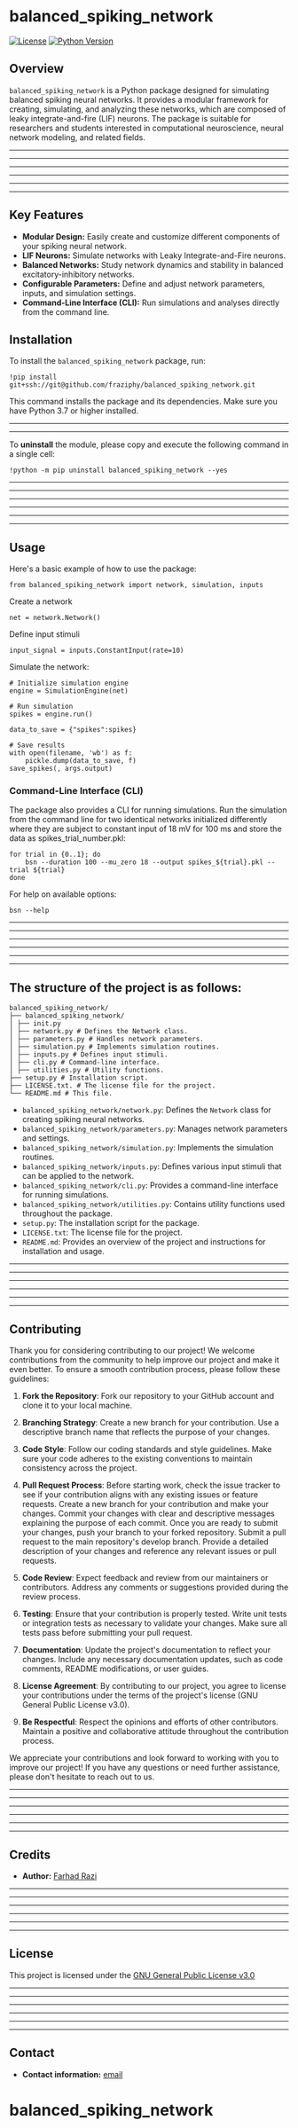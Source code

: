 # balanced_spiking_network

[![License](https://img.shields.io/badge/license-GNU%20GPL%20v3.0-blue.svg)](LICENSE)
[![Python Version](https://img.shields.io/badge/python-3.7+-blue.svg)]()

## Overview

`balanced_spiking_network` is a Python package designed for simulating balanced spiking neural networks. It provides a modular framework for creating, simulating, and analyzing these networks, which are composed of leaky integrate-and-fire (LIF) neurons. The package is suitable for researchers and students interested in computational neuroscience, neural network modeling, and related fields.

------------------------------------------------------------------------------------------------------------
------------------------------------------------------------------------------------------------------------
------------------------------------------------------------------------------------------------------------
------------------------------------------------------------------------------------------------------------
------------------------------------------------------------------------------------------------------------
------------------------------------------------------------------------------------------------------------

## Key Features

-   **Modular Design:** Easily create and customize different components of your spiking neural network.
-   **LIF Neurons:** Simulate networks with Leaky Integrate-and-Fire neurons.
-   **Balanced Networks:** Study network dynamics and stability in balanced excitatory-inhibitory networks.
-   **Configurable Parameters:** Define and adjust network parameters, inputs, and simulation settings.
-   **Command-Line Interface (CLI):** Run simulations and analyses directly from the command line.

## Installation

To install the `balanced_spiking_network` package, run:
```
!pip install git+ssh://git@github.com/fraziphy/balanced_spiking_network.git
```

This command installs the package and its dependencies. Make sure you have Python 3.7 or higher installed.

------------------------------------------------------------------------------------------------------------
------------------------------------------------------------------------------------------------------------

To **uninstall** the module, please copy and execute the following command in a single cell:

```
!python -m pip uninstall balanced_spiking_network --yes
```

------------------------------------------------------------------------------------------------------------
------------------------------------------------------------------------------------------------------------
------------------------------------------------------------------------------------------------------------
------------------------------------------------------------------------------------------------------------
------------------------------------------------------------------------------------------------------------
------------------------------------------------------------------------------------------------------------

## Usage

Here's a basic example of how to use the package:

```
from balanced_spiking_network import network, simulation, inputs
```

Create a network

```
net = network.Network()
```

Define input stimuli

```
input_signal = inputs.ConstantInput(rate=10)
```

Simulate the network:

```
# Initialize simulation engine
engine = SimulationEngine(net)

# Run simulation
spikes = engine.run()

data_to_save = {"spikes":spikes}

# Save results
with open(filename, 'wb') as f:
    pickle.dump(data_to_save, f)
save_spikes(, args.output)

```

### Command-Line Interface (CLI)

The package also provides a CLI for running simulations. Run the simulation from the command line for two identical networks initialized differently where they are subject to constant input of 18 mV for 100 ms and store the data as spikes_trial_number.pkl:

```
for trial in {0..1}; do
	bsn --duration 100 --mu_zero 18 --output spikes_${trial}.pkl --trial ${trial}
done
```

For help on available options:

```
bsn --help
```

------------------------------------------------------------------------------------------------------------
------------------------------------------------------------------------------------------------------------
------------------------------------------------------------------------------------------------------------
------------------------------------------------------------------------------------------------------------
------------------------------------------------------------------------------------------------------------
------------------------------------------------------------------------------------------------------------

## The structure of the project is as follows:
```
balanced_spiking_network/
├── balanced_spiking_network/
│ ├── init.py
│ ├── network.py # Defines the Network class.
│ ├── parameters.py # Handles network parameters.
│ ├── simulation.py # Implements simulation routines.
│ ├── inputs.py # Defines input stimuli.
│ ├── cli.py # Command-line interface.
│ ├── utilities.py # Utility functions.
├── setup.py # Installation script.
├── LICENSE.txt. # The license file for the project.
└── README.md # This file.

```

-   `balanced_spiking_network/network.py`: Defines the `Network` class for creating spiking neural networks.
-   `balanced_spiking_network/parameters.py`: Manages network parameters and settings.
-   `balanced_spiking_network/simulation.py`: Implements the simulation routines.
-   `balanced_spiking_network/inputs.py`: Defines various input stimuli that can be applied to the network.
-   `balanced_spiking_network/cli.py`: Provides a command-line interface for running simulations.
-   `balanced_spiking_network/utilities.py`: Contains utility functions used throughout the package.
-   `setup.py`:  The installation script for the package.
-   `LICENSE.txt`: The license file for the project.
-   `README.md`: Provides an overview of the project and instructions for installation and usage.

------------------------------------------------------------------------------------------------------------
------------------------------------------------------------------------------------------------------------
------------------------------------------------------------------------------------------------------------
------------------------------------------------------------------------------------------------------------
------------------------------------------------------------------------------------------------------------
------------------------------------------------------------------------------------------------------------

## Contributing

Thank you for considering contributing to our project! We welcome contributions from the community to help improve our project and make it even better. To ensure a smooth contribution process, please follow these guidelines:

1. **Fork the Repository**: Fork our repository to your GitHub account and clone it to your local machine.

2. **Branching Strategy**: Create a new branch for your contribution. Use a descriptive branch name that reflects the purpose of your changes.

3. **Code Style**: Follow our coding standards and style guidelines. Make sure your code adheres to the existing conventions to maintain consistency across the project.

4. **Pull Request Process**:
    Before starting work, check the issue tracker to see if your contribution aligns with any existing issues or feature requests.
    Create a new branch for your contribution and make your changes.
    Commit your changes with clear and descriptive messages explaining the purpose of each commit.
    Once you are ready to submit your changes, push your branch to your forked repository.
    Submit a pull request to the main repository's develop branch. Provide a detailed description of your changes and reference any relevant issues or pull requests.

5. **Code Review**: Expect feedback and review from our maintainers or contributors. Address any comments or suggestions provided during the review process.

6. **Testing**: Ensure that your contribution is properly tested. Write unit tests or integration tests as necessary to validate your changes. Make sure all tests pass before submitting your pull request.

7. **Documentation**: Update the project's documentation to reflect your changes. Include any necessary documentation updates, such as code comments, README modifications, or user guides.

8. **License Agreement**: By contributing to our project, you agree to license your contributions under the terms of the project's license (GNU General Public License v3.0).

9. **Be Respectful**: Respect the opinions and efforts of other contributors. Maintain a positive and collaborative attitude throughout the contribution process.

We appreciate your contributions and look forward to working with you to improve our project! If you have any questions or need further assistance, please don't hesitate to reach out to us.

------------------------------------------------------------------------------------------------------------
------------------------------------------------------------------------------------------------------------
------------------------------------------------------------------------------------------------------------
------------------------------------------------------------------------------------------------------------
------------------------------------------------------------------------------------------------------------
------------------------------------------------------------------------------------------------------------

## Credits

- **Author:** [Farhad Razi](https://github.com/fraziphy)

------------------------------------------------------------------------------------------------------------
------------------------------------------------------------------------------------------------------------
------------------------------------------------------------------------------------------------------------
------------------------------------------------------------------------------------------------------------
------------------------------------------------------------------------------------------------------------
------------------------------------------------------------------------------------------------------------

## License

This project is licensed under the [GNU General Public License v3.0](LICENSE)

------------------------------------------------------------------------------------------------------------
------------------------------------------------------------------------------------------------------------
------------------------------------------------------------------------------------------------------------
------------------------------------------------------------------------------------------------------------
------------------------------------------------------------------------------------------------------------
------------------------------------------------------------------------------------------------------------

## Contact

- **Contact information:** [email](farhad.razi.1988@gmail.com)
# balanced_spiking_network
